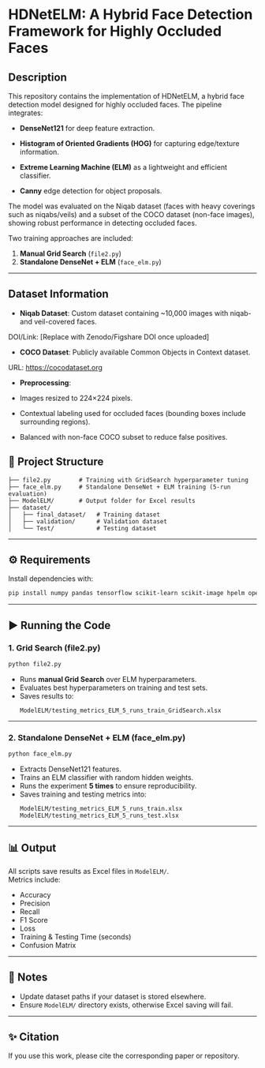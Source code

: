 # HDNetELM: A Hybrid Face Detection Framework for Highly Occluded Faces

## Description
This repository contains the implementation of HDNetELM, a hybrid face detection model designed for highly occluded faces. The pipeline integrates:

- **DenseNet121** for deep feature extraction.

- **Histogram of Oriented Gradients (HOG)** for capturing edge/texture information.

- **Extreme Learning Machine (ELM)** as a lightweight and efficient classifier.

- **Canny** edge detection for object proposals.

The model was evaluated on the Niqab dataset (faces with heavy coverings such as niqabs/veils) and a subset of the COCO dataset (non-face images), showing robust performance in detecting occluded faces.

Two training approaches are included:
1. **Manual Grid Search** (`file2.py`)
2. **Standalone DenseNet + ELM** (`face_elm.py`)

---

## Dataset Information
* **Niqab Dataset**: Custom dataset containing ~10,000 images with niqab- and veil-covered faces.

DOI/Link: [Replace with Zenodo/Figshare DOI once uploaded]

* **COCO Dataset**: Publicly available Common Objects in Context dataset.

URL: https://cocodataset.org

* **Preprocessing**:

- Images resized to 224×224 pixels.

- Contextual labeling used for occluded faces (bounding boxes include surrounding regions).

- Balanced with non-face COCO subset to reduce false positives.

## 📂 Project Structure
```
├── file2.py        # Training with GridSearch hyperparameter tuning
├── face_elm.py     # Standalone DenseNet + ELM training (5-run evaluation)
├── ModelELM/       # Output folder for Excel results
├── dataset/
│   ├── final_dataset/   # Training dataset
│   ├── validation/      # Validation dataset
│   └── Test/            # Testing dataset
```

---

## ⚙️ Requirements

Install dependencies with:

```bash
pip install numpy pandas tensorflow scikit-learn scikit-image hpelm opencv-python openpyxl
```

---

## ▶️ Running the Code

### **1. Grid Search (file2.py)**

```bash
python file2.py
```

- Runs **manual Grid Search** over ELM hyperparameters.
- Evaluates best hyperparameters on training and test sets.
- Saves results to:
  ```
  ModelELM/testing_metrics_ELM_5_runs_train_GridSearch.xlsx
  ```

---

### **2. Standalone DenseNet + ELM (face_elm.py)**

```bash
python face_elm.py
```

- Extracts DenseNet121 features.
- Trains an ELM classifier with random hidden weights.
- Runs the experiment **5 times** to ensure reproducibility.
- Saves training and testing metrics into:
  ```
  ModelELM/testing_metrics_ELM_5_runs_train.xlsx
  ModelELM/testing_metrics_ELM_5_runs_test.xlsx
  ```

---

## 📊 Output

All scripts save results as Excel files in `ModelELM/`.  
Metrics include:

- Accuracy  
- Precision  
- Recall  
- F1 Score  
- Loss  
- Training & Testing Time (seconds)  
- Confusion Matrix  

---

## 📌 Notes
- Update dataset paths if your dataset is stored elsewhere.
- Ensure `ModelELM/` directory exists, otherwise Excel saving will fail.

---

## ✨ Citation
If you use this work, please cite the corresponding paper or repository.

